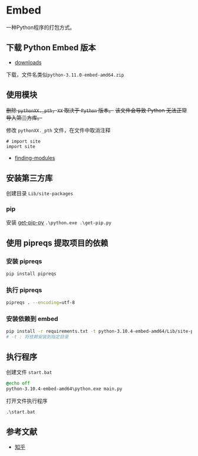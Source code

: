 # Embed

一种Python程序的打包方式。

## 下载 Python Embed 版本

- [downloads](https://www.python.org/downloads/)

下载，文件名类似`python-3.11.0-embed-amd64.zip`

## 使用模块

~~删除 `pythonXX._pth`，`XX` 取决于 `Python` 版本。~~
~~该文件会导致 Python 无法正常导入第三方库。~~

修改 `pythonXX._pth` 文件，在文件中取消注释

```txt
# import site
import site
```

- [finding-modules](https://docs.python.org/zh-cn/3/using/windows.html#finding-modules)

## 安装第三方库

创建目录 `Lib/site-packages`

### pip

安装 [get-pip-py](https://bootstrap.pypa.io/get-pip.py)
`.\python.exe .\get-pip.py`

## 使用 pipreqs 提取项目的依赖

### 安装 pipreqs

```bash
pip install pipreqs
```

### 执行 pipreqs

```bash
pipreqs . --encoding=utf-8
```

### 安装依赖到 embed

```bash
pip install -r requirements.txt -t python-3.10.4-embed-amd64/Lib/site-packages
# -t : 将依赖安装到指定目录
```

## 执行程序

创建文件 `start.bat`

```bat
@echo off
python-3.10.4-embed-amd64\python.exe main.py
```

打开文件执行程序

```cmd
.\start.bat
```

## 参考文献

- [知乎](https://zhuanlan.zhihu.com/p/557884165)